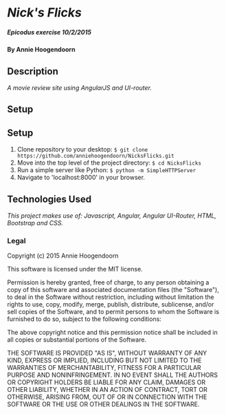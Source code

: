 # _Nick's Flicks_

##### Epicodus exercise 10/2/2015

#### By Annie Hoogendoorn

## Description

_A movie review site using AngularJS and UI-router._

## Setup

## Setup

1. Clone repository to your desktop:
`$ git clone https://github.com/anniehoogendoorn/NicksFlicks.git`
2. Move into the top level of the project directory:
`$ cd NicksFlicks`
2. Run a simple server like Python:
`$ python -m SimpleHTTPServer`
3. Navigate to 'localhost:8000' in your browser.

## Technologies Used

_This project makes use of:
Javascript, Angular, Angular UI-Router, HTML, Bootstrap and CSS._


### Legal

Copyright (c) 2015 Annie Hoogendoorn

This software is licensed under the MIT license.

Permission is hereby granted, free of charge, to any person obtaining a copy
of this software and associated documentation files (the "Software"), to deal
in the Software without restriction, including without limitation the rights
to use, copy, modify, merge, publish, distribute, sublicense, and/or sell
copies of the Software, and to permit persons to whom the Software is
furnished to do so, subject to the following conditions:

The above copyright notice and this permission notice shall be included in
all copies or substantial portions of the Software.

THE SOFTWARE IS PROVIDED "AS IS", WITHOUT WARRANTY OF ANY KIND, EXPRESS OR
IMPLIED, INCLUDING BUT NOT LIMITED TO THE WARRANTIES OF MERCHANTABILITY,
FITNESS FOR A PARTICULAR PURPOSE AND NONINFRINGEMENT. IN NO EVENT SHALL THE
AUTHORS OR COPYRIGHT HOLDERS BE LIABLE FOR ANY CLAIM, DAMAGES OR OTHER
LIABILITY, WHETHER IN AN ACTION OF CONTRACT, TORT OR OTHERWISE, ARISING FROM,
OUT OF OR IN CONNECTION WITH THE SOFTWARE OR THE USE OR OTHER DEALINGS IN
THE SOFTWARE.
